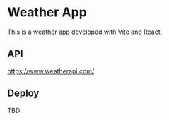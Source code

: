 # Weather App

This is a weather app developed with Vite and React.

## API

https://www.weatherapi.com/

## Deploy

TBD
